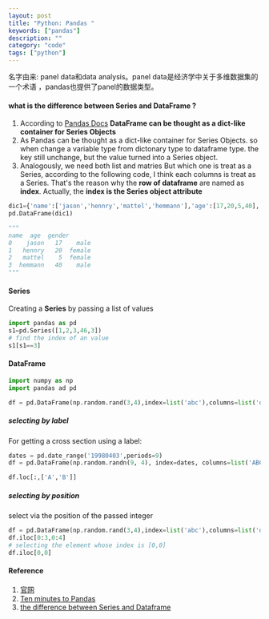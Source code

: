 ```yaml
---
layout: post
title: "Python: Pandas "
keywords: ["pandas"]
description: ""
category: "code"
tags: ["python"]
---
```


名字由来: panel data和data analysis。panel data是经济学中关于多维数据集的一个术语
，pandas也提供了panel的数据类型。<br/>


#### what is the difference between Series and DataFrame ?
1. According to [Pandas Docs](http://pandas.pydata.org/pandas-docs/version/0.13.1/generated/pandas.DataFrame.html) **DataFrame
can be thought as a dict-like container for Series Objects**
2. As Pandas can be thought as a dict-like container for Series Objects. so when change a variable type from dictonary type
to dataframe type. the key still unchange, but the value turned into a Series object.
3. Analogously, we need both list and matries
But which one is treat as a Series, according to the following code, I think each columns is treat as a Series.
That's the reason why the **row of dataframe** are named as **index**.  Actually, the **index is the Series object attribute**

```python
dic1={'name':['jason','hennry','mattel','hemmann'],'age':[17,20,5,40],'gender':['male','female','female','male']}
pd.DataFrame(dic1)

"""
name  age  gender
0    jason   17    male
1   hennry   20  female
2   mattel    5  female
3  hemmann   40    male
"""
```





#### Series

Creating a **Series** by passing a list of values

```python
import pandas as pd
s1=pd.Series([1,2,3,46,3])
# find the index of an value
s1[s1==3]
```

#### DataFrame


```python
import numpy as np
import pandas ad pd

df = pd.DataFrame(np.random.rand(3,4),index=list('abc'),columns=list('defg'))
```

##### selecting by label

For getting a cross section using a label:
```python
dates = pd.date_range('19980403',periods=9)
df = pd.DataFrame(np.random.randn(9, 4), index=dates, columns=list('ABCD'))

df.loc[:,['A','B']]
```

##### selecting by position
select via the position of the passed integer
```python
df = pd.DataFrame(np.random.rand(3,4),index=list('abc'),columns=list('defg'))
df.iloc[0:3,0:4]
# selecting the element whose index is [0,0]
df.iloc[0,0]
```





#### Reference
1. [官网](http://pandas.pydata.org/pandas-docs/stable/install.html)
2. [Ten minutes to Pandas](http://pandas.pydata.org/pandas-docs/stable/getting_started/10min.html#selection)
3. [the difference between Series and Dataframe](https://stackoverflow.com/questions/26047209/what-is-the-difference-between-a-pandas-series-and-a-single-column-dataframe)
